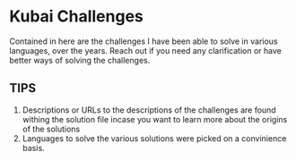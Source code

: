 # Kubai Challenges
Contained in here are the challenges I have been able to solve in various languages, over the years. Reach out if you need any clarification or have better ways of solving the challenges.


## TIPS
1. Descriptions or URLs to the descriptions of the challenges are found withing the solution file incase you want to learn more about the origins of the solutions
2. Languages to solve the various solutions were picked on a convinience basis.
